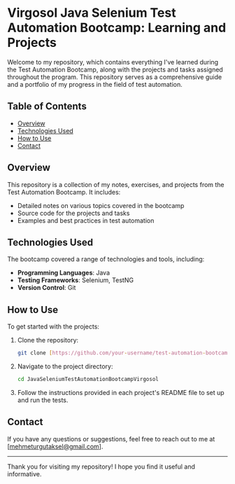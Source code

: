 # Virgosol Java Selenium Test Automation Bootcamp: Learning and Projects

Welcome to my repository, which contains everything I've learned during the Test Automation Bootcamp, along with the projects and tasks assigned throughout the program. This repository serves as a comprehensive guide and a portfolio of my progress in the field of test automation.

## Table of Contents
- [Overview](#overview)
- [Technologies Used](#technologies-used)
- [How to Use](#how-to-use)
- [Contact](#contact)

## Overview
This repository is a collection of my notes, exercises, and projects from the Test Automation Bootcamp. It includes:
- Detailed notes on various topics covered in the bootcamp
- Source code for the projects and tasks
- Examples and best practices in test automation

## Technologies Used
The bootcamp covered a range of technologies and tools, including:
- **Programming Languages**: Java
- **Testing Frameworks**: Selenium, TestNG
- **Version Control**: Git

## How to Use
To get started with the projects:
1. Clone the repository:
    ```bash
    git clone [https://github.com/your-username/test-automation-bootcamp.git](https://github.com/mtaksel/JavaSeleniumTestAutomationBootcampVirgosol.git)
    ```
2. Navigate to the project directory:
    ```bash
    cd JavaSeleniumTestAutomationBootcampVirgosol 
    ```
3. Follow the instructions provided in each project's README file to set up and run the tests.

## Contact
If you have any questions or suggestions, feel free to reach out to me at [mehmeturgutaksel@gmail.com].

---

Thank you for visiting my repository! I hope you find it useful and informative.
